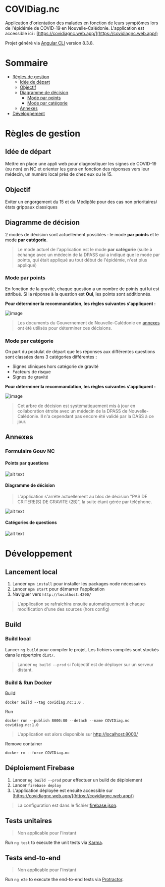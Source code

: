# COVIDiag.nc
Application d'orientation des malades en fonction de leurs symptômes lors de l'épidémie de COVID-19 en Nouvelle-Calédonie. L'application est accessible ici : [https://covidiagnc.web.app/](https://covidiagnc.web.app/)

Projet généré via [Angular CLI](https://github.com/angular/angular-cli) version 8.3.8.

# Sommaire
- [Règles de gestion](#règles-de-gestion)
  - [Idée de départ](#idée-de-départ)
  - [Objectif](#objectif)
  - [Diagramme de décision](#diagramme-de-décision)
    - [Mode par points](#mode-par-points)
    - [Mode par catégorie](#mode-par-catégorie)
  - [Annexes](#annexes)
- [Développement](#développement)

# Règles de gestion

## Idée de départ 

Mettre en place une appli web pour diagnostiquer les signes de COVID-19 (ou non) en NC et orienter les gens en fonction des réponses vers leur médecin, un numéro local près de chez eux ou le 15.

## Objectif 

Eviter un engorgement du 15 et du Médipôle pour des cas non prioritaires/états grippaux classiques

## Diagramme de décision

2 modes de décision sont actuellement possibles : le mode **par points** et le mode **par catégorie**.

[//]: # "> Le mode actuel de l'application est le mode **par points** (appliqué actuellement par le gouvernent de Nouvelle-Calédonie)"

> Le mode actuel de l'application est le mode **par catégorie** (suite à échange avec un médecin de la DPASS qui a indiqué que le mode par points, qui était appliqué au tout début de l'épidémie, n'est plus appliqué)

### Mode par points

En fonction de la gravité, chaque question a un nombre de points qui lui est attribué. Si la réponse à la question est **Oui**, les points sont additionnés. 

**Pour déterminer la recommandation, les règles suivantes s'appliquent :**

![image](doc/COVIDiag.nc-ModePoints-ArbreDecision.png)

> Les documents du Gouvernement de Nouvelle-Calédonie en [annexes](#formulaire-gouv-nc) ont été utilisés pour déterminer ces décisions. 

### Mode par catégorie 

On part du postulat de départ que les réponses aux différentes questions sont classées dans 3 catégories différentes :

- Signes cliniques hors catégorie de gravité
- Facteurs de risque
- Signes de gravité

**Pour déterminer la recommandation, les règles suivantes s'appliquent :**

![image](doc/COVIDiag.nc-ModeCategories-ArbreDecision.png)

> Cet arbre de décision est systématiquement mis à jour en collaboration étroite avec un médecin de la DPASS de Nouvelle-Calédonie. Il n'a cependant pas encore été validé par la DASS à ce jour. 

## Annexes
### Formulaire Gouv NC
#### Points par questions
![alt text](doc/NC-PointsQuestions.png "Points attribués à chaque question")

#### Diagramme de décision
> L'application s'arrête actuellement au bloc de décision "PAS DE CRITERE(S) DE GRAVITE (2B)", la suite étant gérée par téléphone.

![alt text](doc/NC-DiagrammeDecision.png "Diagramme de décision par points")

#### Catégories de questions
![alt text](doc/NC-CategoriesQuestions.png "Catégories des questions")

# Développement

## Lancement local

1. Lancer `npm install` pour installer les packages node nécessaires
2. Lancer `npm start` pour démarrer l'application
3. Naviguer vers `http://localhost:4200/`

> L'application se rafraichira ensuite automatiquement à chaque modification d'une des sources (hors config)

## Build

### Build local 
Lancer `ng build` pour compiler le projet. Les fichiers compilés sont stockés dans le répertoire `dist/`.

> Lancer `ng build --prod` si l'objectif est de déployer sur un serveur distant.

### Build & Run Docker
Build 
```
docker build --tag covidiag.nc:1.0 .
```

Run
```
docker run --publish 8000:80 --detach --name COVIDiag.nc covidiag.nc:1.0
```

> L'application est alors disponible sur [http://localhost:8000/](http://localhost:8000/)

Remove container
```
docker rm --force COVIDiag.nc
```

## Déploiement Firebase
1. Lancer `ng build --prod` pour effectuer un build de déploiement
2. Lancer `firebase deploy`
3. L'application déployée est ensuite accessible sur [https://covidiagnc.web.app/](https://covidiagnc.web.app/)

> La configuration est dans le fichier [firebase.json](firebase.json).

## Tests unitaires

> Non applicable pour l'instant

Run `ng test` to execute the unit tests via [Karma](https://karma-runner.github.io).

## Tests end-to-end

> Non applicable pour l'instant

Run `ng e2e` to execute the end-to-end tests via [Protractor](http://www.protractortest.org/).
